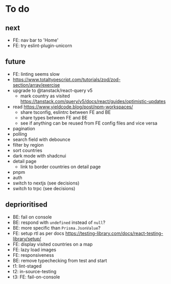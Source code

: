 # To do

## next

- FE: nav bar to 'Home'
- FE: try eslint-plugin-unicorn

## future

- FE: linting seems slow
- https://www.totaltypescript.com/tutorials/zod/zod-section/array/exercise
- upgrade to @tanstack/react-query v5
  - mark country as visited https://tanstack.com/query/v5/docs/react/guides/optimistic-updates
- read https://www.yieldcode.blog/post/npm-workspaces/
  - share tsconfig, eslintrc between FE and BE
  - share types between FE and BE
  - see if anything can be reused from FE config files and vice versa
- pagination
- polling
- search field with debounce
- filter by region
- sort countries
- dark mode with shadcnui
- detail page
  - link to border countries on detail page
- pnpm
- auth
- switch to nextjs (see decisions)
- switch to trpc (see decisions)

## deprioritised

- BE: fail on console
- BE: respond with `undefined` instead of `null`?
- BE: more specific than `Prisma.JsonValue`?
- FE: setup rtl as per docs https://testing-library.com/docs/react-testing-library/setup/
- FE: display visited countries on a map
- FE: lazy load images
- FE: responsiveness
- BE: remove typechecking from test and start
- t1: lint-staged
- t2: in-source-testing
- t3: FE: fail-on-console

